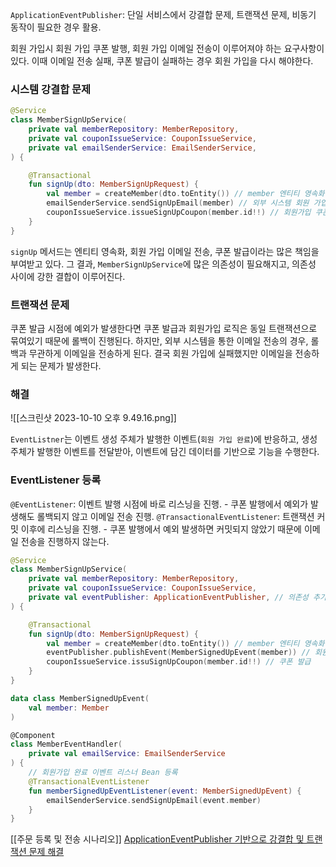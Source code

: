 
`ApplicationEventPublisher`: 단일 서비스에서 강결합 문제, 트랜잭션 문제, 비동기 동작이 필요한 경우 활용.

회원 가입시 회원 가입 쿠폰 발행, 회원 가입 이메일 전송이 이루어져야 하는 요구사항이 있다. 이때 이메일 전송 실패, 쿠폰 발급이 실패하는 경우 회원 가입을 다시 해야한다.
### 시스템 강결합 문제
```kotlin
@Service
class MemberSignUpService(
	private val memberRepository: MemberRepository,
	private val couponIssueService: CouponIssueService,
	private val emailSenderService: EmailSenderService,
) {

	@Transactional
	fun signUp(dto: MemberSignUpRequest) {
		val member = createMember(dto.toEntity()) // member 엔티티 영속화
		emailSenderService.sendSignUpEmail(member) // 외부 시스템 회원 가입 이메일 전송
		couponIssueService.issueSignUpCoupon(member.id!!) // 회원가입 쿠폰 발급
	}
}
```

`signUp` 메서드는 엔티티 영속화, 회원 가입 이메일 전송, 쿠폰 발급이라는 많은 책임을 부여받고 있다.
그 결과, `MemberSignUpService`에 많은 의존성이 필요해지고, 의존성 사이에 강한 결합이 이루어진다.
### 트랜잭션 문제

쿠폰 발급 시점에 예외가 발생한다면 쿠폰 발급과 회원가입 로직은 동일 트랜잭션으로 묶여있기 때문에 롤백이 진행된다. 하지만, 외부 시스템을 통한 이메일 전송의 경우, 롤백과 무관하게 이메일을 전송하게 된다.
결국 회원 가입에 실패했지만 이메일을 전송하게 되는 문제가 발생한다.
### 해결
![[스크린샷 2023-10-10 오후 9.49.16.png]]

`EventListner`는 이벤트 생성 주체가 발행한 이벤트(`회원 가입 완료`)에 반응하고, 생성 주체가 발행한 이벤트를 전달받아, 이벤트에 담긴 데이터를 기반으로 기능을 수행한다.
### EventListener 등록

`@EventListener`: 이벤트 발행 시점에 바로 리스닝을 진행.
	- 쿠폰 발행에서 예외가 발생해도 롤백되지 않고 이메일 전송 진행.
`@TransactionalEventListener`: 트랜잭션 커밋 이후에 리스닝을 진행.
	- 쿠폰 발행에서 예외 발생하면 커밋되지 않았기 때문에 이메일 전송을 진행하지 않는다.

```kotlin
@Service
class MemberSignUpService(
	private val memberRepository: MemberRepository,
	private val couponIssueService: CouponIssueService,
	private val eventPublisher: ApplicationEventPublisher, // 의존성 추가
) {

	@Transactional
	fun signUp(dto: MemberSignUpRequest) {
		val member = createMember(dto.toEntity()) // member 엔티티 영속화
		eventPublisher.publishEvent(MemberSignedUpEvent(member)) // 회원가입 완료
		couponIssueService.issuSignUpCoupon(member.id!!) // 쿠폰 발급
	}
}

data class MemberSignedUpEvent(
	val member: Member
)

@Component
class MemberEventHandler(
	private val emailService: EmailSenderService
) {
	// 회원가입 완료 이벤트 리스너 Bean 등록
	@TransactionalEventListener
	fun memberSignedUpEventListener(event: MemberSignedUpEvent) {
		emailSenderService.sendSignUpEmail(event.member)
	}
}
```

[[주문 등록 및 전송 시나리오]]
[ApplicationEventPublisher 기반으로 강결합 및 트랜잭션 문제 해결](https://cheese10yun.github.io/event-transaction/)

